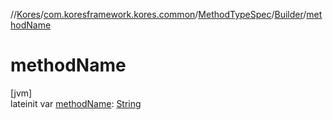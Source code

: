 //[Kores](../../../../index.md)/[com.koresframework.kores.common](../../index.md)/[MethodTypeSpec](../index.md)/[Builder](index.md)/[methodName](method-name.md)

# methodName

[jvm]\
lateinit var [methodName](method-name.md): [String](https://kotlinlang.org/api/latest/jvm/stdlib/kotlin/-string/index.html)
